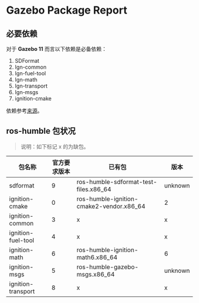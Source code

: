 # Gazebo Package Report

## 必要依赖

对于 **Gazebo 11** 而言以下依赖是必备依赖：
1. SDFormat 
2. Ign-common
3. Ign-fuel-tool 
4. Ign-math 
5. Ign-transport 
6. Ign-msgs 
7. ignition-cmake 

依赖参考[来源](https://classic.gazebosim.org/tutorials?tut=install_dependencies_from_source&cat=install)。

## ros-humble 包状况

> 说明：如下标记 x 的为缺包。

| 包名称             | 官方要求版本 | 已有包                                           | 版本    |
|------------------|------------|----------------------------------------------|-------|
| sdformat         | 9          | ros-humble-sdformat-test-files.x86_64        | unknown |
| ignition-cmake   | 0          | ros-humble-ignition-cmake2-vendor.x86_64     | 2     |
| ignition-common  | 3          | x                                            | x     |
| ignition-fuel-tool | 4        | x                                            | x     |
| ignition-math    | 6          | ros-humble-ignition-math6.x86_64             | 6     |
| ignition-msgs    | 5          | ros-humble-gazebo-msgs.x86_64                | unknown |
| ignition-transport | 8        | x                                            | x     |

